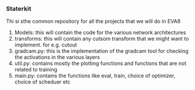### Staterkit
Thi si sthe common repository for all the projects that we will do in EVA8

1. Models: this will contain the code for the various network architectures
2. transforms: this will contain any cutsom transform that we might want to implement. for e.g. cutout
3. gradcam.py: this is the implementation of the gradcam tool for checking the activations in the various layers
4. util.py: contains mostly the plotting functions and functions that are not related to training 
5. main.py: contains the functions like eval, train, choice of optimizer, choice of scheduer etc
